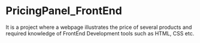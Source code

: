 # PricingPanel_FrontEnd
It is a project where a webpage illustrates the price of several products and required knowledge of FrontEnd Development tools such as HTML, CSS etc.
